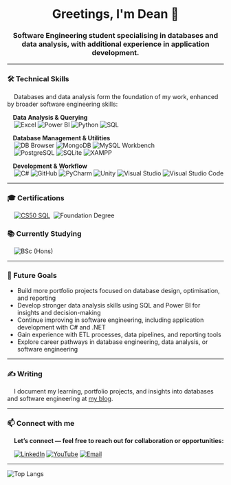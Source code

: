 <h1 align="center">Greetings, I'm Dean 👋</h1>
<h3 align="center">Software Engineering student specialising in databases and data analysis, with additional experience in application development.</h3>

---
### 🛠 Technical Skills  

&nbsp;&nbsp;&nbsp;&nbsp;Databases and data analysis form the foundation of my work, enhanced by broader software engineering skills:

**&nbsp;&nbsp;&nbsp;&nbsp;Data Analysis & Querying**  
&nbsp;&nbsp;&nbsp;&nbsp;![Excel](https://img.shields.io/badge/Excel-217346?style=for-the-badge&logo=microsoft-excel&logoColor=white) ![Power BI](https://img.shields.io/badge/Power%20BI-F2C811?style=for-the-badge&logo=powerbi&logoColor=white) ![Python](https://img.shields.io/badge/Python-3776AB?style=for-the-badge&logo=python&logoColor=white) ![SQL](https://img.shields.io/badge/SQL-336791?style=for-the-badge&logo=postgresql&logoColor=white)  

**&nbsp;&nbsp;&nbsp;&nbsp;Database Management & Utilities**  
&nbsp;&nbsp;&nbsp;&nbsp;![DB Browser](https://img.shields.io/badge/DB%20Browser-2C8EBB?style=for-the-badge&logo=sqlite&logoColor=white) ![MongoDB](https://img.shields.io/badge/MongoDB-4EA94B?style=for-the-badge&logo=mongodb&logoColor=white) ![MySQL Workbench](https://img.shields.io/badge/MySQL%20Workbench-4479A1?style=for-the-badge&logo=mysql&logoColor=white)  
&nbsp;&nbsp;&nbsp;&nbsp;![PostgreSQL](https://img.shields.io/badge/PostgreSQL-316192?style=for-the-badge&logo=postgresql&logoColor=white) ![SQLite](https://img.shields.io/badge/SQLite-07405E?style=for-the-badge&logo=sqlite&logoColor=white) ![XAMPP](https://img.shields.io/badge/XAMPP-FB7A24?style=for-the-badge&logo=xampp&logoColor=white)  

**&nbsp;&nbsp;&nbsp;&nbsp;Development & Workflow**  
&nbsp;&nbsp;&nbsp;&nbsp;![C#](https://img.shields.io/badge/C%23-239120?style=for-the-badge&logo=c-sharp&logoColor=white) ![GitHub](https://img.shields.io/badge/GitHub-181717?style=for-the-badge&logo=github&logoColor=white) ![PyCharm](https://img.shields.io/badge/PyCharm-000000?style=for-the-badge&logo=pycharm&logoColor=white) ![Unity](https://img.shields.io/badge/Unity-100000?style=for-the-badge&logo=unity&logoColor=white) ![Visual Studio](https://img.shields.io/badge/Visual%20Studio-5C2D91?style=for-the-badge&logo=visual-studio&logoColor=white) ![Visual Studio Code](https://img.shields.io/badge/VS%20Code-0078d7?style=for-the-badge&logo=visual-studio-code&logoColor=white)  

---

### 🎓 Certifications  

&nbsp;&nbsp;&nbsp;&nbsp;[![CS50 SQL](https://img.shields.io/badge/CS50_SQL-crimson?style=for-the-badge)](https://certificates.cs50.io/fc95c6f2-7558-4e02-99e7-5064669c5cec.pdf?size=letter) 
&nbsp;![Foundation Degree](https://img.shields.io/badge/Foundation_Degree-Software_Engineering-4CAF50?style=for-the-badge&logo=google-scholar&logoColor=white)

### 📚 Currently Studying  

&nbsp;&nbsp;&nbsp;&nbsp;![BSc (Hons)](https://img.shields.io/badge/BSc_(Hons)-Software_Engineering-4CAF50?style=for-the-badge&logo=bookstack&logoColor=white)

---

### 🚀 Future Goals  

- Build more portfolio projects focused on database design, optimisation, and reporting  
- Develop stronger data analysis skills using SQL and Power BI for insights and decision-making  
- Continue improving in software engineering, including application development with C# and .NET  
- Gain experience with ETL processes, data pipelines, and reporting tools  
- Explore career pathways in database engineering, data analysis, or software engineering  

---

### ✍️ Writing  

&nbsp;&nbsp;&nbsp;&nbsp;I document my learning, portfolio projects, and insights into databases and software engineering at [my blog](http://deansjourney.blogspot.com/). 

---

### 📫 Connect with me  
&nbsp;&nbsp;&nbsp;&nbsp;**Let’s connect — feel free to reach out for collaboration or opportunities:**  

&nbsp;&nbsp;&nbsp;&nbsp;[![LinkedIn](https://img.shields.io/badge/LinkedIn-0A66C2?style=for-the-badge&logo=linkedin&logoColor=white)](https://www.linkedin.com/in/dean-coles) 
[![YouTube](https://img.shields.io/badge/YouTube-FF0000?style=for-the-badge&logo=youtube&logoColor=white)](https://www.youtube.com/@deancolessegd) 
[![Email](https://img.shields.io/badge/Email-0078D4?style=for-the-badge&logo=microsoft-outlook&logoColor=white)](mailto:dean_coles@outlook.com)  

---

![Top Langs](https://github-readme-stats.vercel.app/api/top-langs/?username=deancoles&hide=ShaderLab,HLSL,C%2B%2B,Mathematica&langs_count=3&layout=compact&custom_title=My%20Core%20Languages)
